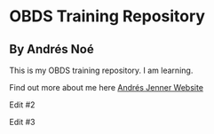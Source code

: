 # OBDS Training Repository
## By Andrés Noé 

This is my OBDS training repository. I am learning.

Find out more about me here [Andrés Jenner Website](https://www.jenner.ac.uk/team/andres-noe)

Edit #2

Edit #3
